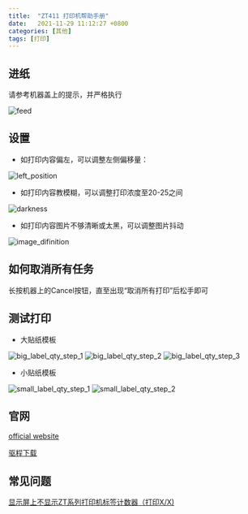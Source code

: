 ```yaml
---
title:  "ZT411 打印机帮助手册"
date:   2021-11-29 11:12:27 +0800
categories: [其他]
tags: [打印]
---
```

## 进纸

请参考机器盖上的提示，并严格执行

![feed](/assets/image/feed.jpg)

## 设置

* 如打印内容偏左，可以调整左侧偏移量：

![left_position](/assets/image/left_position.png)

* 如打印内容教模糊，可以调整打印浓度至20-25之间

![darkness](/assets/image/darkness.png)

* 如打印内容图片不够清晰或太黑，可以调整图片抖动

![image_difinition](/assets/image/image_difinition.png)

## 如何取消所有任务

长按机器上的Cancel按钮，直至出现“取消所有打印”后松手即可

## 测试打印

* 大贴纸模板

![big_label_qty_step_1](/assets/image/big_label_qty_step_1.png)
![big_label_qty_step_2](/assets/image/big_label_qty_step_2.png)
![big_label_qty_step_3](/assets/image/big_label_qty_step_3.png)

* 小贴纸模板

![small_label_qty_step_1](/assets/image/small_label_qty_step_1.png)
![small_label_qty_step_2](/assets/image/small_label_qty_step_2.png)

## 官网

[official website ](http://www.zebra-barcode.cn/printer/Zebra-ZT411.html)

[驱程下载](https://www.zebra.cn/us/en/support-downloads/printers/passive-rfid/zt411.html)

## 常见问题

[显示屏上不显示ZT系列打印机标签计数器（打印X/X)](https://supportcommunity.zebra.cn/s/article/ZT-Series-Printer-Label-Counter-Printing-x-of-x-is-not-present-on-display)
